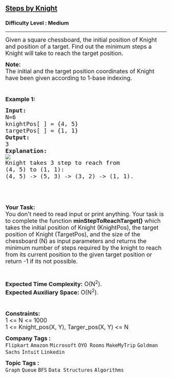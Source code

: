 <h2><a href="https://practice.geeksforgeeks.org/problems/steps-by-knight5927/1">Steps by Knight</a></h2><h3>Difficulty Level : Medium</h3><hr><div class="problems_problem_content__Xm_eO"><p><span style="font-size:18px">Given a square chessboard, the initial position of Knight and position of a target. Find out the minimum steps a Knight will take to reach the target position.</span></p>

<p><span style="font-size:18px"><strong>Note:</strong><br>
The initial and the target position coordinates of&nbsp;Knight have been given according to 1-base indexing.</span></p>

<p>&nbsp;</p>

<p><span style="font-size:18px"><strong>Example 1:</strong></span></p>

<pre><span style="font-size:18px"><strong>Input:</strong>
N=6
knightPos[ ] = {4, 5}
targetPos[ ] = {1, 1}</span>
<span style="font-size:18px"><strong>Output:</strong>
3</span>
<span style="font-size:18px"><strong>Explanation:</strong></span>
<img src="https://media.geeksforgeeks.org/wp-content/uploads/KnightChess.jpg">
<span style="font-size:18px">Knight takes 3 step to reach from 
(4, 5) to (1, 1):
(4, 5) -&gt; (5, 3) -&gt; (3, 2) -&gt; (1, 1).</span></pre>

<p>&nbsp;</p>

<p>&nbsp;</p>

<p><span style="font-size:18px"><strong>Your Task:</strong><br>
You don't need to read input or print anything. Your task is to complete the function&nbsp;<strong>minStepToReachTarget()</strong>&nbsp;which takes the initial position of Knight (KnightPos), the target position of Knight (TargetPos), and the size of the chessboard (N) as input parameters and returns the minimum number of steps required by the knight to reach from its current position to the given target position or return -1 if its not possible.</span></p>

<p>&nbsp;</p>

<p><span style="font-size:18px"><strong>Expected Time Complexity:</strong>&nbsp;O(N<sup>2</sup>).<br>
<strong>Expected Auxiliary Space:</strong>&nbsp;O(N<sup>2</sup>).</span></p>

<p>&nbsp;</p>

<p><span style="font-size:18px"><strong>Constraints:</strong><br>
1 &lt;= N &lt;= 1000<br>
1 &lt;= Knight_pos(X, Y), Targer_pos(X, Y)&nbsp;&lt;= N</span></p>
</div><p><span style=font-size:18px><strong>Company Tags : </strong><br><code>Flipkart</code>&nbsp;<code>Amazon</code>&nbsp;<code>Microsoft</code>&nbsp;<code>OYO Rooms</code>&nbsp;<code>MakeMyTrip</code>&nbsp;<code>Goldman Sachs</code>&nbsp;<code>Intuit</code>&nbsp;<code>Linkedin</code>&nbsp;<br><p><span style=font-size:18px><strong>Topic Tags : </strong><br><code>Graph</code>&nbsp;<code>Queue</code>&nbsp;<code>BFS</code>&nbsp;<code>Data Structures</code>&nbsp;<code>Algorithms</code>&nbsp;